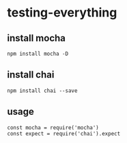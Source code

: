 # testing-everything

## install mocha

```
npm install mocha -D
```

## install chai

```
npm install chai --save
```

## usage

```
const mocha = require('mocha')
const expect = require('chai').expect
```